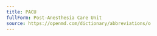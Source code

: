 ```yaml
---
title: PACU
fullForm: Post-Anesthesia Care Unit
source: https://openmd.com/dictionary/abbreviations/o
---
```

